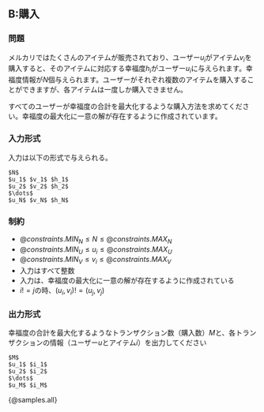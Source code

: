 ## B:購入

### 問題
メルカリではたくさんのアイテムが販売されており、ユーザー$u_i$がアイテム$v_i$を購入すると、そのアイテムに対応する幸福度$h_i$がユーザー$u_i$に与えられます。幸福度情報が$N$個与えられます。ユーザーがそれぞれ複数のアイテムを購入することができますが、各アイテムは一度しか購入できません。

すべてのユーザーが幸福度の合計を最大化するような購入方法を求めてください。幸福度の最大化に一意の解が存在するように作成されています。

### 入力形式
入力は以下の形式で与えられる。

```
$N$
$u_1$ $v_1$ $h_1$
$u_2$ $v_2$ $h_2$
$\dots$
$u_N$ $v_N$ $h_N$
```

### 制約

- ${@constraints.MIN_N} \leq N \leq {@constraints.MAX_N}$
- ${@constraints.MIN_U} \leq u_i \leq {@constraints.MAX_U}$
- ${@constraints.MIN_V} \leq v_i \leq {@constraints.MAX_V}$
- 入力はすべて整数
- 入力は、幸福度の最大化に一意の解が存在するように作成されている
- $i != j$の時、$(u_i, v_i) != (u_j, v_j)$


### 出力形式
幸福度の合計を最大化するようなトランザクション数（購入数）$M$と、各トランザクションの情報（ユーザー$u$とアイテム$i$）を出力してください
```
$M$
$u_1$ $i_1$
$u_2$ $i_2$
$\dots$
$u_M$ $i_M$
```

{@samples.all}

